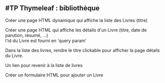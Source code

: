 #TP Thymeleaf : bibliothèque  
-----------
Créer une page HTML dynamique qui affiche la liste des Livres (titre)  

Créer une page HTML qui affiche les détails d'un Livre (titre, date de parution, résumé, ...)  
l'id du Livre est fourni en 'query param’  

Dans la liste des livres, rendre le titre clickable pour afficher la page détails du Livre.  

Un lien pour revenir à la liste de livres  

Créer un formulaire HTML pour ajouter un Livre  
